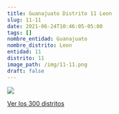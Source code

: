 ```yaml
---
title: Guanajuato Distrito 11 Leon
slug: 11-11
date: 2021-06-24T10:46:05-05:00
tags: []
nombre_entidad: Guanajuato
nombre_distrito: Leon
entidad: 11
distrito: 11
image_path: /img/11-11.png
draft: false
---
```


![](/img/11-11.png)

[Ver los 300 distritos](/docs/elecciones-2021)
